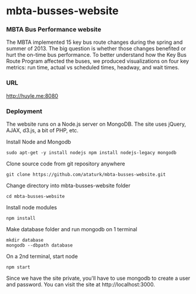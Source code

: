 # mbta-busses-website

### MBTA Bus Performance website
The MBTA implemented 15 key bus route changes during the spring and summer of 2013. The big question is whether those changes benefited or hurt the on-time bus performance. To better understand how the Key Bus Route Program affected the buses, we produced visualizations on four key metrics: run time, actual vs scheduled times, headway, and wait times.

### URL
http://huyle.me:8080

### Deployment
The website runs on a Node.js server on MongoDB. The site uses jQuery, AJAX, d3.js, a bit of PHP, etc.

Install Node and Mongodb
```
sudo apt-get -y install nodejs npm install nodejs-legacy mongodb
```
Clone source code from git repository anywhere
```
git clone https://github.com/ataturk/mbta-busses-website.git
```
Change directory into mbta-busses-website folder
```
cd mbta-busses-website
```
Install node modules
```
npm install
```
Make database folder and run mongodb on 1 terminal
```
mkdir database
mongodb --dbpath database
```
On a 2nd terminal, start node
```
npm start
```
Since we have the site private, you'll have to use mongodb to create a user and password. You can visit the site at http://localhost:3000.
